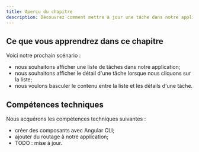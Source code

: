 ```yaml
---
title: Aperçu du chapitre
description: Découvrez comment mettre à jour une tâche dans notre application Angular.
---
```


## Ce que vous apprendrez dans ce chapitre

Voici notre prochain scénario :

- nous souhaitons afficher une liste de tâches dans notre application;
- nous souhaitons afficher le détail d'une tâche lorsque nous cliquons sur la liste;
- nous voulons basculer le contenu entre la liste et les détails d'une tâche.

## Compétences techniques

Nous acquérons les compétences techniques suivantes :

- créer des composants avec Angular CLI;
- ajouter du routage à notre application;
- TODO : mise à jour.
